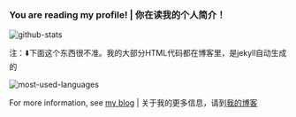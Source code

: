 ### You are reading my profile! | 你在读我的个人简介！

![github-stats](https://github-readme-stats.vercel.app/api?username=mqcreaple&show_icons=true&theme=dark)

注：⬇️下面这个东西很不准。我的大部分HTML代码都在博客里，是jekyll自动生成的

![most-used-languages](https://github-readme-stats.vercel.app/api/top-langs/?username=mqcreaple&layout=compact&langs_count=6&theme=dark)

For more information, see [my blog](https://mqcreaple.github.io/aboutme/) | 关于我的更多信息，请到[我的博客](https://mqcreaple.github.io/aboutme/)

<!--
**MqCreaple/MqCreaple** is a ✨ _special_ ✨ repository because its `README.md` (this file) appears on your GitHub profile.

Here are some ideas to get you started:

- 🔭 I’m currently working on ...
- 🌱 I’m currently learning ...
- 👯 I’m looking to collaborate on ...
- 🤔 I’m looking for help with ...
- 💬 Ask me about ...
- 📫 How to reach me: ...
- 😄 Pronouns: ...
- ⚡ Fun fact: ...
-->
